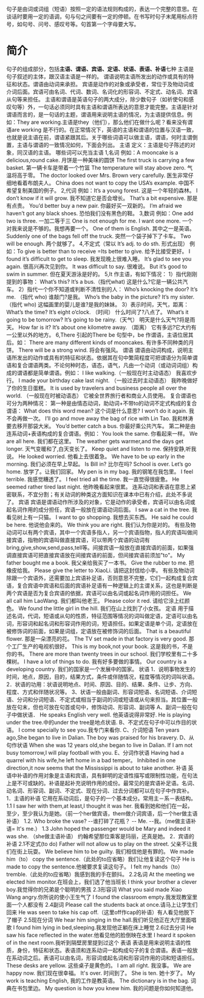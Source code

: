 句子是由词或词组（短语）按照一定的语法规则构成的，表达一个完整的意思。在谈话时要用一定的语调，句与句之间要有一定的停顿。在书写时句子末尾用标点符号，如句号、问号、感叹号等。句首第一个字母要大写。

# 简介
句子的组成部分，包括**主语、谓语、宾语、定语、状语、表语、补语**七种
主语是句子叙述的主体，跟汉语主语是一样的。
谓语说明主语所发出的动作或具有的特征和状态。谓语由动词来承担。
宾语是动作的对象或承受者，常位于及物动词或介词后面。宾语可由名词、代词、数词、名词化的形容词、不定式、动名词、宾语从句等来担任。
主语和谓语是英语句子的两大成分，除少数句子（如祈使句和感叹句等）外，一句话必须同时具有主语和谓语所表达的意思才能完整。主语是针对谓语而言的，是一句话的主题，谓语用来说明主语的情况，为主语提供信息。例如：They are working.主语是they（他们），那么他们在做什么呢？看来没有谓语are working 是不行的。在正常情况下，英语的主语和谓语的位置与汉语一致，也就是说主语在前，谓语紧跟其后。关于哪些词语可以做主语，谓语，何时主谓倒置，主语与谓语的一致情况如何，下面会列出。
主语
定义：主语是句子陈述的对象，同汉语的主语。
哪些词可以充当主语
1,名词
例如：A mooncake is a delicious,round cake.
月饼是一种美味的圆饼
The first truck is carrying a few basket.
第一辆卡车是带着一个竹篮
The temperature will stay above zero.
气温将高于零。
The doctor looked over Mrs. Brown very carefully.
医生非常仔细地看着布朗夫人。
China does not want to copy the USA’s example.
中国不希望复制美国的例子。
2,代词
例如：It’s a young forest.
这是一个年轻的森林。
I don’t know if it will grow.
我不知道它是否会增长。
That’s a bit expensive.
那是有点贵。
You’d better buy a new pair.
你最好买一双新的。
I’m afraid we haven’t got any black shoes.
恐怕我们没有黑色的鞋。
3,数词
例如：One add two is three.
一加二等于三
One is not enough for me. I want one more.
一个对我来说是不够的。我想再要一个。
One of them is English.
其中之一是英语。
Suddenly one of the bags fell off the truck.
突然一个袋子掉下了卡车。
Two will be enough.
两个就够了。
4,不定式（常以 It’s adj. to do sth. 形式出现）
例如：To give is better than to receive =Its better to give.
给予比接受更好。
I found it’s difficult to get to sleep.
我发现晚上很难入睡。
It’s glad to see you again.
很高兴再次见到你。
It was difficult to say.
很难说。
But it’s good to swim in summer.
但在夏天游泳是好的。
5,It 作主语，有如下情况：
1）指代刚刚提到的事物：
What’s this? It’s a bus.（指代what)
这是什么?它是一辆公共汽车。
2）指代一个你不知道或判断不清性别的人：
Who’s knocking the door? It’s me. （指代 who)
谁敲门?是我。
Who’s the baby in the picture? It’s my sister. （指代 who)
这幅画里的婴儿是谁?是我的妹妹。
3）表示时间，天气，距离：
What’s the time? It’s eight o’clock. （时间）
什么时间了?八点了。
What’s it going to be tomorrow? It’s going to be rainy.（天气）
明天是什么天气?将是雨天。
How far is it? It’s about one kilometre away. （距离）
它有多远?它大约有一公里以外的地方。
6,There 引起的There be 句型中，be 作谓语，主语位居其后。如：
There are many different kinds of mooncakes.
有许多不同种类的月饼。
There will be a strong wind.
将会有强风。
谓语
谓语由动词构成，说明主语所发出的动作或具有的特征和状态。依据其在句中繁简程度可把谓语分为简单谓语和复合谓语两类。不论何种时态，语态，语气，凡由一个动词（或动词词组）构成的谓语都是简单谓语。例如：
I like walking.（一般现在时主动语态）
我喜欢步行。
I made your birthday cake last night. （一般过去时主动语态）
我昨晚做好了你的生日蛋糕。
It is used by travelers and business people all over the world. （一般现在时被动语态）
它被全世界旅行者和商业人员使用。
复合谓语也可分为两种情况：
第一种是由情态动词，助动词+不带to的动词不定式构成的复合谓语：
What does this word mean?
这个词是什么意思?
I won’t do it again.
我不会再做一次。
I’ll go and move away the bag of rice with Lin Tao.
我和林涛要去移开那袋大米。
You’d better catch a bus.
你最好乘公共汽车。
第二种是由连系动词+表语构成的复合谓语。例如：
You look the same.
你看起来一样。
We are all here.
我们都在这里。
The weather gets warmer,and the days get longer.
天气变暖和了,白天变长了。
Keep quiet and listen to me.
保持安静,听我说。
He looked worried.
他看上去很着急。
We have to be up early in the morning.
我们必须在早上早起。
Is Bill in?
比尔在吗?
School is over. Let’s go home.
放学了。让我们回家。
My pen is in my bag.
我的钢笔在我包里。
I feel terrible.
我感觉糟透了。
I feel tried all the time.
我一直觉得很疲惫。
He seemed rather tired last night.
他昨晚看起来很累。
连系动词和表语在意思上紧密联系，不宜分割；有关动词的种类这方面知识在课本中已有介绍，此处不多说了。
宾语
宾语是谓语动作所涉及的对象，它是动作的承受者，宾语可以由名词或起名词作用的成分担任，宾语一般放在谓语动词后面。
I saw a cat in the tree.
我看见树上有一只猫。
I want to go shopping.
我想去买东西。
He said he could be here.
他说他会来的。
We think you are right.
我们认为你是对的。
有些及物动词可以有两个宾语，其中一个宾语多指人，另一个宾语指物，指人的宾语叫做间接宾语，指物的宾语叫做直接宾语，可以带两个宾语的动词有 bring,give,show,send,pass,tell等。间接宾语一般放在直接宾语的前面，如果强调直接宾语可把直接宾语放在间接宾语的前面，但间接宾语前须加"to"。
My father bought me a book.
我父亲给我买了一本书。
Give the rubber to me.
把橡皮给我。
Please give the letter to XiaoLi.
请把这封信给小李。
有些及物动词除跟一个宾语外，还需要加上宾语补足语，否则意思不完整，它们一起构成复合宾语，复合宾语中宾语和后面的宾语补足语有一种逻辑上的主谓关系，这也是判断是两个宾语是否为复合宾语的依据，宾语可以由名词或起名词作用的词担任。
We all call him LaoWang.
我们都叫他老王。
Please color it red.
请给它涂上红颜色。
We found the little girl in the hill.
我们在山上找到了小女孩。
定语
用于描述名词，代词，短语或从句的性质，特征范围等情况的词叫做定语，定语可以由名词，形容词和起名词和形容词作用的词，短语担任。如果定语是单个词，定语放在被修饰词的前面，如果是词组，定语放在被修饰词的后面。
That is a beautiful flower.
那是一朵漂亮的花。
The TV set made in that factory is very good.
那个工厂生产的电视机很好。
This is my book,not your book.
这是我的书，不是你的书。
There are more than twenty trees in our
school.
我们学校里有二十多棵树。
I have a lot of things to do.
我有好多要做的事情。
Our country is a developing country.
我们的国家是一个发展中的国家。
状语
1．说明事物发生的时间，地点，原因，目的，结果方式，条件或伴随情况，程度等情况的词叫状语。
2．状语的功用：状语说明地点、时间、原因、目的、结果、条件、让步、方向、程度、方式和伴随状况等。
3、状语一般由副词、形容词短语、名词短语、介词短语、分词和分词短语、不定式或相当于副词的词或短语或从句来担当。其位置一般放在句末，但也可放在句首或句中，修饰动词、形容词、副词等
A、副词一般在句子中做状语．
He speaks English very well. 他英语说得非常好.
He is playing under the tree.中的under the tree是地点状语.
B、不定式在句子中可以作目的状语。
I come specially to see you.我专门来看你.
C、介词短语
Ten years ago,She began to live in Dalian.
The boy was praised for his bravery.
D、从句作状语
When she was 12 years old,she began to live in Dalian.
If I am not busy tomorrow,I will play football with you.
E、分词作状语
Having had a quarrel with his wife,he left home in a bad temper。
Inhibited in one direction,it now seems that the Mississippi is about to take another.
补语
英语中补语的作用对象是主语和宾语，具有鲜明的定语性描写或限制性功能，在句法上是不可或缺的。补语是起补充说明作用的成份。最常见的是宾语补足语。名词、动名词、形容词、副词、不定式、现在分词、过去分词都可以在句子中作宾补。
1．主语的补语
它用在系动词后，是句子的一个基本成分。常用主－系－表结构。
1.1 I saw her with them,at least,I thought it was her.
我看到她和他们在一起，至少，至少我认为是她。（前一个her做宾语，them做介词宾语，后一个her做主语补语）
1.2. Who broke the vase? --谁打碎了花瓶？
-- Me. --我。（me做主语补语= It's me.）
1.3 John hoped the passenger would be Mary and indeed it was she. （she做主语补语）
约翰希望那位乘客是玛丽，还真是她。
2．宾语的补语
2.1不定式(to do)
Father will not allow us to play on the street. 父亲不让我们在街上玩耍。
We believe him to be guilty. 我们相信他是有罪的。
We made him（to） copy the sentence.（此处的to应省略）我们让他复读这个句子
He is made to copy the sentence.他被要求复读这句子。
I felt my hands（to） tremble.（此处的to应省略）我感到我的手在颤抖。
2.2名词
At the meeting we elected him monitor.在班会上，我们选了他当班长
I think your brother a clever boy.我觉得你的兄弟是个聪明的男孩
2.3形容词
What you said made Xiao Wang angry.你所说的使小王生气了
I found the classroom empty.我发现教室里面一个人都没有
2.4副词
Please call the students back at once.请马上让学生们回来
He was seen to take his cap off.（这里off作cap的补语）有人看见他脱下了帽子
2.5现在分词
We hear him singing in the hall.我们听见他正在大厅里面唱歌
I found him lying in bed,sleeping.我发现他正躺在床上睡觉
2.6过去分词
He saw his face reflected in the water.他看见他的脸倒映在水里
I heard it spoken of in the next room.我听到隔壁房里提到过这个
表语
表语是用来说明主语的性质，身份，特征和状态。表语须和连系动词一起构成句子的复合谓语。表语一般放在系动词之后。表语可以由名词，形容词或起名词和形容词作用的词和短语担任。
These desks are yellow.
这些桌子是黄色的。
I am all right.
我没事。
We are happy now.
我们现在很幸福。
It's over.
时间到了。
She is ten.
她十岁了。
My work is teaching English,
我的工作是教英语。
The dictionary is in the bag.
词典在书包里边。
My question is how you knew him.
我的问题是你如何知道他。
